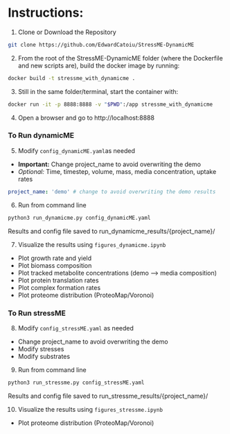 # Instructions:
1. Clone or Download the Repository
```bash
git clone https://github.com/EdwardCatoiu/StressME-DynamicME
```
2. From the root of the StressME-DynamicME folder (where the Dockerfile and new scripts are), build the docker image by running: 
```bash
docker build -t stressme_with_dynamicme .
```
3. Still in the same folder/terminal, start the container with:
```bash
docker run -it -p 8888:8888 -v "$PWD":/app stressme_with_dynamicme
```
4. Open a browser and go to http://localhost:8888


### To Run dynamicME 
5. Modify `config_dynamicME.yaml`as needed 
  - **Important:** Change project_name to avoid overwriting the demo
  - *Optional:* Time, timestep, volume, mass, media concentration, uptake rates
```yaml
project_name: 'demo' # change to avoid overwriting the demo results
```

6. Run from command line
```bash
python3 run_dynamicme.py config_dynamicME.yaml
```
  Results and config file saved to run_dynamicme_results/{project_name}/

7. Visualize the results using `figures_dynamicme.ipynb`
  - Plot growth rate and yield
  - Plot biomass composition
  - Plot tracked metabolite concentrations (demo --> media composition)
  - Plot protein translation rates
  - Plot complex formation rates
  - Plot proteome distribution (ProteoMap/Voronoi)

### To Run stressME 
8. Modify `config_stressME.yaml` as needed
- Change project_name to avoid overwriting the demo
- Modify stresses
- Modify substrates

9. Run from command line
```bash
python3 run_stressme.py config_stressME.yaml
```
Results and config file saved to run_stressme_results/{project_name}/

10. Visualize the results using `figures_stressme.ipynb`
- Plot proteome distribution (ProteoMap/Voronoi)
